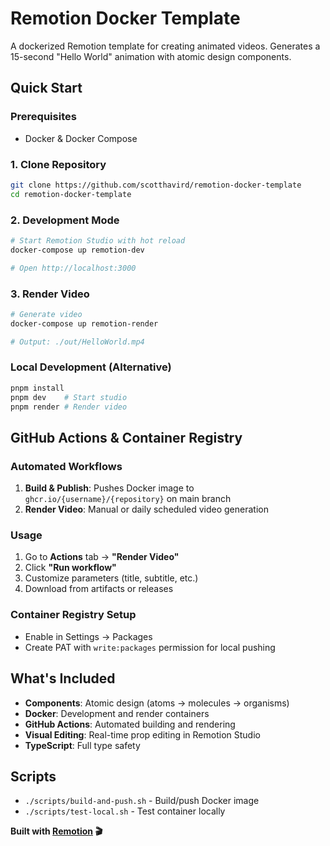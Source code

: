# Remotion Docker Template

A dockerized Remotion template for creating animated videos. Generates a 15-second "Hello World" animation with atomic design components.

## Quick Start

### Prerequisites
- Docker & Docker Compose

### 1. Clone Repository
```bash
git clone https://github.com/scotthavird/remotion-docker-template
cd remotion-docker-template
```

### 2. Development Mode
```bash
# Start Remotion Studio with hot reload
docker-compose up remotion-dev

# Open http://localhost:3000
```

### 3. Render Video
```bash
# Generate video
docker-compose up remotion-render

# Output: ./out/HelloWorld.mp4
```

### Local Development (Alternative)
```bash
pnpm install
pnpm dev    # Start studio
pnpm render # Render video
```

## GitHub Actions & Container Registry

### Automated Workflows
1. **Build & Publish**: Pushes Docker image to `ghcr.io/{username}/{repository}` on main branch
2. **Render Video**: Manual or daily scheduled video generation

### Usage
1. Go to **Actions** tab → **"Render Video"** 
2. Click **"Run workflow"** 
3. Customize parameters (title, subtitle, etc.)
4. Download from artifacts or releases

### Container Registry Setup
- Enable in Settings → Packages
- Create PAT with `write:packages` permission for local pushing

## What's Included

- **Components**: Atomic design (atoms → molecules → organisms)  
- **Docker**: Development and render containers
- **GitHub Actions**: Automated building and rendering
- **Visual Editing**: Real-time prop editing in Remotion Studio
- **TypeScript**: Full type safety

## Scripts
- `./scripts/build-and-push.sh` - Build/push Docker image
- `./scripts/test-local.sh` - Test container locally

**Built with [Remotion](https://remotion.dev) 🎬**
